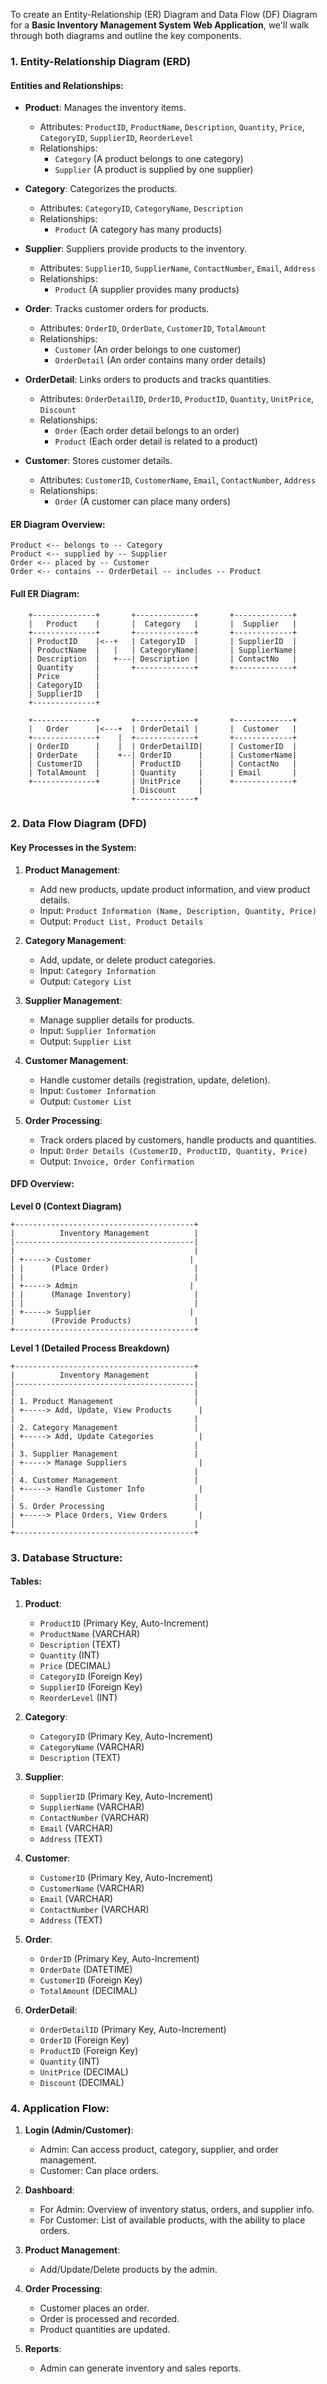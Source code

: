 To create an Entity-Relationship (ER) Diagram and Data Flow (DF) Diagram for a **Basic Inventory Management System Web Application**, we'll walk through both diagrams and outline the key components. 

### 1. **Entity-Relationship Diagram (ERD)**

#### **Entities and Relationships:**

- **Product**: Manages the inventory items.
  - Attributes: `ProductID`, `ProductName`, `Description`, `Quantity`, `Price`, `CategoryID`, `SupplierID`, `ReorderLevel`
  - Relationships: 
    - `Category` (A product belongs to one category)
    - `Supplier` (A product is supplied by one supplier)

- **Category**: Categorizes the products.
  - Attributes: `CategoryID`, `CategoryName`, `Description`
  - Relationships:
    - `Product` (A category has many products)

- **Supplier**: Suppliers provide products to the inventory.
  - Attributes: `SupplierID`, `SupplierName`, `ContactNumber`, `Email`, `Address`
  - Relationships:
    - `Product` (A supplier provides many products)

- **Order**: Tracks customer orders for products.
  - Attributes: `OrderID`, `OrderDate`, `CustomerID`, `TotalAmount`
  - Relationships:
    - `Customer` (An order belongs to one customer)
    - `OrderDetail` (An order contains many order details)

- **OrderDetail**: Links orders to products and tracks quantities.
  - Attributes: `OrderDetailID`, `OrderID`, `ProductID`, `Quantity`, `UnitPrice`, `Discount`
  - Relationships:
    - `Order` (Each order detail belongs to an order)
    - `Product` (Each order detail is related to a product)

- **Customer**: Stores customer details.
  - Attributes: `CustomerID`, `CustomerName`, `Email`, `ContactNumber`, `Address`
  - Relationships:
    - `Order` (A customer can place many orders)

#### **ER Diagram Overview:**

```
Product <-- belongs to -- Category
Product <-- supplied by -- Supplier
Order <-- placed by -- Customer
Order <-- contains -- OrderDetail -- includes -- Product
```

#### **Full ER Diagram:**
```plaintext
    +--------------+       +-------------+       +-------------+
    |   Product    |       |  Category   |       |  Supplier   |
    +--------------+       +-------------+       +-------------+
    | ProductID    |<--+   | CategoryID  |       | SupplierID  |
    | ProductName  |   |   | CategoryName|       | SupplierName|
    | Description  |   +---| Description |       | ContactNo   |
    | Quantity     |       +-------------+       +-------------+
    | Price        |        
    | CategoryID   |        
    | SupplierID   |        
    +--------------+       

    +--------------+       +-------------+       +-------------+
    |   Order      |<---+  | OrderDetail |       |  Customer   |
    +--------------+    |  +-------------+       +-------------+
    | OrderID      |    |  | OrderDetailID|      | CustomerID  |
    | OrderDate    |    +--| OrderID      |      | CustomerName|
    | CustomerID   |       | ProductID    |      | ContactNo   |
    | TotalAmount  |       | Quantity     |      | Email       |
    +--------------+       | UnitPrice    |      +-------------+
                           | Discount     |
                           +-------------+
```

### 2. **Data Flow Diagram (DFD)**

#### **Key Processes in the System:**

1. **Product Management**: 
   - Add new products, update product information, and view product details.
   - Input: `Product Information (Name, Description, Quantity, Price)`
   - Output: `Product List, Product Details`

2. **Category Management**:
   - Add, update, or delete product categories.
   - Input: `Category Information`
   - Output: `Category List`

3. **Supplier Management**:
   - Manage supplier details for products.
   - Input: `Supplier Information`
   - Output: `Supplier List`

4. **Customer Management**:
   - Handle customer details (registration, update, deletion).
   - Input: `Customer Information`
   - Output: `Customer List`

5. **Order Processing**:
   - Track orders placed by customers, handle products and quantities.
   - Input: `Order Details (CustomerID, ProductID, Quantity, Price)`
   - Output: `Invoice, Order Confirmation`

#### **DFD Overview:**

**Level 0 (Context Diagram)**

```plaintext
+----------------------------------------+
|          Inventory Management          |
|----------------------------------------|
|                                        |
| +-----> Customer                      |
| |      (Place Order)                   |
| |                                      |
| +-----> Admin                         |
| |      (Manage Inventory)              |
| |                                      |
| +-----> Supplier                      |
|        (Provide Products)              |
+----------------------------------------+
```

**Level 1 (Detailed Process Breakdown)**

```plaintext
+----------------------------------------+
|          Inventory Management          |
|----------------------------------------|
|                                        |
| 1. Product Management                  |
| +-----> Add, Update, View Products      |
|                                        |
| 2. Category Management                 |
| +-----> Add, Update Categories          |
|                                        |
| 3. Supplier Management                 |
| +-----> Manage Suppliers                |
|                                        |
| 4. Customer Management                 |
| +-----> Handle Customer Info            |
|                                        |
| 5. Order Processing                    |
| +-----> Place Orders, View Orders       |
|                                        |
+----------------------------------------+
```

### 3. **Database Structure:**

#### **Tables:**

1. **Product**:
   - `ProductID` (Primary Key, Auto-Increment)
   - `ProductName` (VARCHAR)
   - `Description` (TEXT)
   - `Quantity` (INT)
   - `Price` (DECIMAL)
   - `CategoryID` (Foreign Key)
   - `SupplierID` (Foreign Key)
   - `ReorderLevel` (INT)

2. **Category**:
   - `CategoryID` (Primary Key, Auto-Increment)
   - `CategoryName` (VARCHAR)
   - `Description` (TEXT)

3. **Supplier**:
   - `SupplierID` (Primary Key, Auto-Increment)
   - `SupplierName` (VARCHAR)
   - `ContactNumber` (VARCHAR)
   - `Email` (VARCHAR)
   - `Address` (TEXT)

4. **Customer**:
   - `CustomerID` (Primary Key, Auto-Increment)
   - `CustomerName` (VARCHAR)
   - `Email` (VARCHAR)
   - `ContactNumber` (VARCHAR)
   - `Address` (TEXT)

5. **Order**:
   - `OrderID` (Primary Key, Auto-Increment)
   - `OrderDate` (DATETIME)
   - `CustomerID` (Foreign Key)
   - `TotalAmount` (DECIMAL)

6. **OrderDetail**:
   - `OrderDetailID` (Primary Key, Auto-Increment)
   - `OrderID` (Foreign Key)
   - `ProductID` (Foreign Key)
   - `Quantity` (INT)
   - `UnitPrice` (DECIMAL)
   - `Discount` (DECIMAL)

### 4. **Application Flow:**

1. **Login (Admin/Customer)**:
   - Admin: Can access product, category, supplier, and order management.
   - Customer: Can place orders.

2. **Dashboard**:
   - For Admin: Overview of inventory status, orders, and supplier info.
   - For Customer: List of available products, with the ability to place orders.

3. **Product Management**:
   - Add/Update/Delete products by the admin.

4. **Order Processing**:
   - Customer places an order.
   - Order is processed and recorded.
   - Product quantities are updated.

5. **Reports**:
   - Admin can generate inventory and sales reports.
